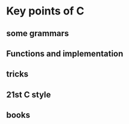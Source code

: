# Key points of C

## some grammars
## Functions and implementation
## tricks
## 21st C style
## books
